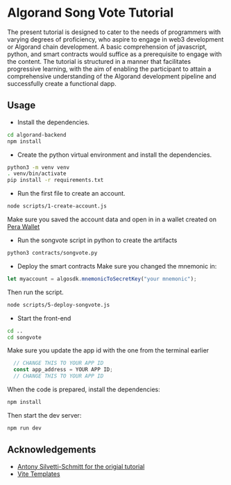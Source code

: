 
# Algorand Song Vote Tutorial

The present tutorial is designed to cater to the needs of programmers with varying degrees of proficiency, who aspire to engage in web3 development or Algorand chain development. A basic comprehension of javascript, python, and smart contracts would suffice as a prerequisite to engage with the content. The tutorial is structured in a manner that facilitates progressive learning, with the aim of enabling the participant to attain a comprehensive understanding of the Algorand development pipeline and successfully create a functional dapp.



## Usage

- Install the dependencies.
```bash
cd algorand-backend
npm install
```

- Create the python virtual environment and install the dependencies.
```bash
python3 -m venv venv
. venv/bin/activate
pip install -r requirements.txt
```

- Run the first file to create an account.
```bash
node scripts/1-create-account.js
```
Make sure you saved the account data and open in in a wallet created on [Pera Wallet](https://web.perawallet.app/)

- Run the songvote script in python to create the artifacts

```bash
python3 contracts/songvote.py
```

- Deploy the smart contracts
Make sure you changed the mnemonic in:
```javascript
let myaccount = algosdk.mnemonicToSecretKey("your mnemonic");
```
Then run the script.
```bash
node scripts/5-deploy-songvote.js
```

- Start the front-end
```bash
cd ..
cd songvote
```

Make sure you update the app id with the one from the terminal earlier
```javascript
  // CHANGE THIS TO YOUR APP ID
  const app_address = YOUR APP ID;
  // CHANGE THIS TO YOUR APP ID
``` 
When the code is prepared, install the dependencies:
```bash
npm install
```

Then start the dev server:
```bash
npm run dev
```






## Acknowledgements

 - [Antony Silvetti-Schmitt for the origial tutorial](https://github.com/Antony-SS?tab=repositories)
 - [Vite Templates](https://vitejs.dev/)
